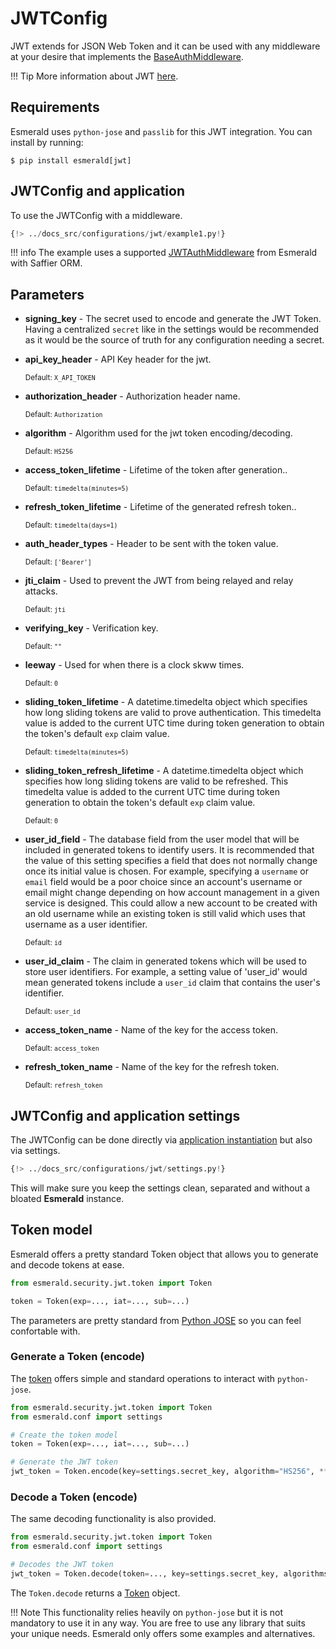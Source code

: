 # JWTConfig

JWT extends for JSON Web Token and it can be used with any middleware at your desire that implements the
[BaseAuthMiddleware](../middleware/middleware.md#baseauthmiddleware).

!!! Tip
    More information about JWT
    <a href="https://jwt.io/introduction" target='_blank'>here</a>.

## Requirements

Esmerald uses `python-jose` and `passlib` for this JWT integration. You can install by running:

```shell
$ pip install esmerald[jwt]
```

## JWTConfig and application

To use the JWTConfig with a middleware.

```python hl_lines="5 8-10 12"
{!> ../docs_src/configurations/jwt/example1.py!}
```

!!! info
    The example uses a supported [JWTAuthMiddleware](../databases/saffier/middleware.md#jwtauthmiddleware)
    from Esmerald with Saffier ORM.

## Parameters

* **signing_key** - The secret used to encode and generate the JWT Token. Having a centralized `secret` like in the
settings would be recommended as it would be the source of truth for any configuration needing a secret.

* **api_key_header** - API Key header for the jwt.

    <sup>Default: `X_API_TOKEN`</sup>

* **authorization_header** - Authorization header name.

    <sup>Default: `Authorization`</sup>

* **algorithm** - Algorithm used for the jwt token encoding/decoding.

    <sup>Default: `HS256`</sup>

* **access_token_lifetime** - Lifetime of the token after generation..

    <sup>Default: `timedelta(minutes=5)`</sup>

* **refresh_token_lifetime** - Lifetime of the generated refresh token..

    <sup>Default: `timedelta(days=1)`</sup>

* **auth_header_types** - Header to be sent with the token value.

    <sup>Default: `['Bearer']`</sup>

* **jti_claim** - Used to prevent the JWT from being relayed and relay attacks.

    <sup>Default: `jti`</sup>

* **verifying_key** - Verification key.

    <sup>Default: `""`</sup>

* **leeway** - Used for when there is a clock skww times.

    <sup>Default: `0`</sup>

* **sliding_token_lifetime** - A datetime.timedelta object which specifies how long sliding tokens are valid to prove
authentication. This timedelta value is added to the current UTC time during token generation to obtain the
token's default `exp` claim value.

    <sup>Default: `timedelta(minutes=5)`</sup>

* **sliding_token_refresh_lifetime** - A datetime.timedelta object which specifies how long sliding tokens are valid
to be refreshed. This timedelta value is added to the current UTC time during token generation to obtain the token's
default `exp` claim value.

    <sup>Default: `0`</sup>

* **user_id_field** - The database field from the user model that will be included in generated tokens to identify
users. It is recommended that the value of this setting specifies a field that does not normally change once its initial
value is chosen. For example, specifying a `username` or `email` field would be a poor choice since an account's
username or email might change depending on how account management in a given service is designed. This could allow a
new account to be created with an old username while an existing token is still valid which uses that username as a
user identifier.

    <sup>Default: `id`</sup>

* **user_id_claim** - The claim in generated tokens which will be used to store user identifiers. For example, a setting
value of 'user_id' would mean generated tokens include a `user_id` claim that contains the user's identifier.

    <sup>Default: `user_id`</sup>

* **access_token_name** - Name of the key for the access token.

    <sup>Default: `access_token`</sup>

* **refresh_token_name** - Name of the key for the refresh token.

    <sup>Default: `refresh_token`</sup>

## JWTConfig and application settings

The JWTConfig can be done directly via [application instantiation](#jwtconfig-and-application) but also via settings.

```python
{!> ../docs_src/configurations/jwt/settings.py!}
```

This will make sure you keep the settings clean, separated and without a bloated **Esmerald** instance.

## Token model

Esmerald offers a pretty standard Token object that allows you to generate and decode tokens at ease.

```python
from esmerald.security.jwt.token import Token

token = Token(exp=..., iat=..., sub=...)
```

The parameters are pretty standard from
<a href="https://python-jose.readthedocs.io/en/latest/" target='_blank'>Python JOSE</a> so you can feel
confortable with.

### Generate a Token (encode)

The [token](#token-model) offers simple and standard operations to interact with `python-jose`.

```python
from esmerald.security.jwt.token import Token
from esmerald.conf import settings

# Create the token model
token = Token(exp=..., iat=..., sub=...)

# Generate the JWT token
jwt_token = Token.encode(key=settings.secret_key, algorithm="HS256", **claims)
```

### Decode a Token (encode)

The same decoding functionality is also provided.

```python
from esmerald.security.jwt.token import Token
from esmerald.conf import settings

# Decodes the JWT token
jwt_token = Token.decode(token=..., key=settings.secret_key, algorithms=["HS256"])
```

The `Token.decode` returns a [Token](#token-model) object.

!!! Note
    This functionality relies heavily on `python-jose` but it is not mandatory to use it in any way.
    You are free to use any library that suits your unique needs. Esmerald only offers some examples and alternatives.
